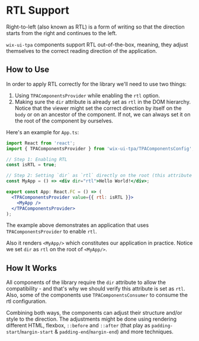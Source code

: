 # RTL Support

Right-to-left (also known as RTL) is a form of writing so that the direction starts from the right and continues to the left.

`wix-ui-tpa` components support RTL out-of-the-box, meaning, they adjust themselves to the correct reading direction of the application.

## How to Use

In order to apply RTL correctly for the library we'll need to use two things:

1. Using `TPAComponentsProvider` while enabling the `rtl` option.
2. Making sure the `dir` attribute is already set as `rtl` in the DOM hierarchy. Notice that the viewer might set the correct direction by itself on the `body` or on an ancestor of the component. If not, we can always set it on the root of the component by ourselves.

Here's an example for `App.ts`:

```jsx
import React from 'react';
import { TPAComponentsProvider } from 'wix-ui-tpa/TPAComponentsConfig';

// Step 1: Enabling RTL
const isRTL = true;

// Step 2: Setting `dir` as `rtl` directly on the root (this attribute could also come from the viewer, so check it before setting)
const MyApp = () => <div dir="rtl">Hello World!</div>;

export const App: React.FC = () => (
  <TPAComponentsProvider value={{ rtl: isRTL }}>
    <MyApp />
  </TPAComponentsProvider>
);
```

The example above demonstrates an application that uses `TPAComponentsProvider` to enable `rtl`.

Also it renders `<MyApp/>` which constitutes our application in practice. Notice we set `dir` as `rtl` on the root of `<MyApp/>`.

## How It Works

All components of the library require the `dir` attribute to allow the compatibility - and that's why we should verify this attribute is set as `rtl`. Also, some of the components use `TPAComponentsConsumer` to consume the rtl configuration.

Combining both ways, the components can adjust their structure and/or style to the direction. The adjustments might be done using rendering different HTML, flexbox, `::before` and `::after` (that play as `padding-start`/`margin-start` & `padding-end`/`margin-end`) and more techniques.
